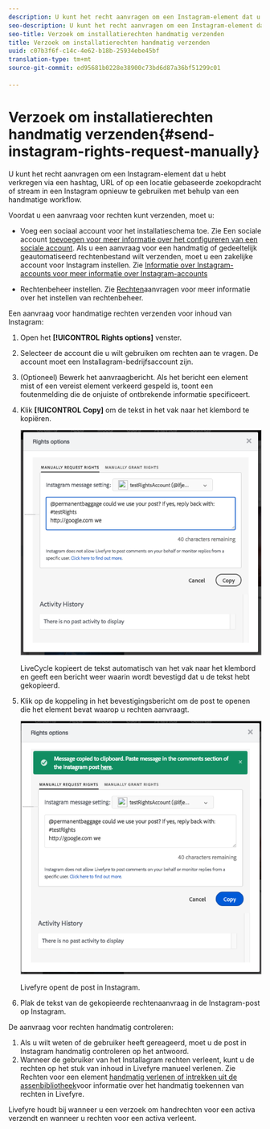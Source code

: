 ```yaml
---
description: U kunt het recht aanvragen om een Instagram-element dat u hebt verkregen via een hashtag, URL of op een locatie gebaseerde zoekopdracht of stream in een Instagram opnieuw te gebruiken met behulp van een handmatige workflow.
seo-description: U kunt het recht aanvragen om een Instagram-element dat u hebt verkregen via een hashtag, URL of op een locatie gebaseerde zoekopdracht of stream in een Instagram opnieuw te gebruiken met behulp van een handmatige workflow.
seo-title: Verzoek om installatierechten handmatig verzenden
title: Verzoek om installatierechten handmatig verzenden
uuid: c07b3f6f-c14c-4e62-b18b-25934ebe45bf
translation-type: tm+mt
source-git-commit: ed95681b0228e38900c73bd6d87a36bf51299c01

---
```



# Verzoek om installatierechten handmatig verzenden{#send-instagram-rights-request-manually}

U kunt het recht aanvragen om een Instagram-element dat u hebt verkregen via een hashtag, URL of op een locatie gebaseerde zoekopdracht of stream in een Instagram opnieuw te gebruiken met behulp van een handmatige workflow.

Voordat u een aanvraag voor rechten kunt verzenden, moet u:

* Voeg een sociaal account voor het installatieschema toe. Zie Een sociale account [toevoegen voor meer informatie over het configureren van een sociale account](../c-users-creating-accounts-with-studio-access/t-configure-social-accout-instagram/t-configure-social-accout-instagram.md#t_configure_social_accout_instagram). Als u een aanvraag voor een handmatig of gedeeltelijk geautomatiseerd rechtenbestand wilt verzenden, moet u een zakelijke account voor Instagram instellen. Zie [Informatie over Instagram-accounts voor meer informatie over Instagram-accounts](../c-users-creating-accounts-with-studio-access/t-configure-social-accout-instagram/c-about-instagram-accounts.md#c_about_instagram_accounts)

* Rechtenbeheer instellen. Zie [Rechten](../c-how-requesting-rights-works/c-how-requesting-rights-works.md)aanvragen voor meer informatie over het instellen van rechtenbeheer.

Een aanvraag voor handmatige rechten verzenden voor inhoud van Instagram:

1. Open het **[!UICONTROL Rights options]** venster.
1. Selecteer de account die u wilt gebruiken om rechten aan te vragen. De account moet een Installagram-bedrijfsaccount zijn.
1. (Optioneel) Bewerk het aanvraagbericht. Als het bericht een element mist of een vereist element verkeerd gespeld is, toont een foutenmelding die de onjuiste of ontbrekende informatie specificeert.
1. Klik **[!UICONTROL Copy]** om de tekst in het vak naar het klembord te kopiëren.

   ![](assets/rr_insta_workaround1.png)

   LiveCycle kopieert de tekst automatisch van het vak naar het klembord en geeft een bericht weer waarin wordt bevestigd dat u de tekst hebt gekopieerd.

1. Klik op de koppeling in het bevestigingsbericht om de post te openen die het element bevat waarop u rechten aanvraagt.

   ![](assets/rr_insta_workaround2.png)

   Livefyre opent de post in Instagram.

1. Plak de tekst van de gekopieerde rechtenaanvraag in de Instagram-post op Instagram.

De aanvraag voor rechten handmatig controleren:

1. Als u wilt weten of de gebruiker heeft gereageerd, moet u de post in Instagram handmatig controleren op het antwoord.
1. Wanneer de gebruiker van het Installagram rechten verleent, kunt u de rechten op het stuk van inhoud in Livefyre manueel verlenen. Zie Rechten voor een element [handmatig verlenen of intrekken uit de assenbibliotheek](../c-how-requesting-rights-works/t-manually-grant-the-rights-for-one-or-more-assets.md#t_manually_grant_the_rights_for_one_or_more_assets)voor informatie over het handmatig toekennen van rechten in Livefyre.

Livefyre houdt bij wanneer u een verzoek om handrechten voor een activa verzendt en wanneer u rechten voor een activa verleent.
